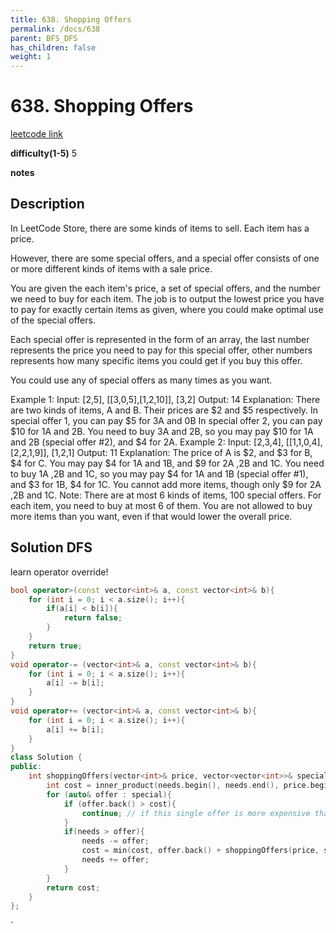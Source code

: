 ```yaml
---
title: 638. Shopping Offers
permalink: /docs/638
parent: BFS_DFS
has_children: false
weight: 1
---
```

# 638. Shopping Offers
[leetcode link](https://leetcode.com/problems/shopping-offers/)

**difficulty(1-5)** 
5

**notes**   


## Description
In LeetCode Store, there are some kinds of items to sell. Each item has a price.

However, there are some special offers, and a special offer consists of one or more different kinds of items with a sale price.

You are given the each item's price, a set of special offers, and the number we need to buy for each item. The job is to output the lowest price you have to pay for exactly certain items as given, where you could make optimal use of the special offers.

Each special offer is represented in the form of an array, the last number represents the price you need to pay for this special offer, other numbers represents how many specific items you could get if you buy this offer.

You could use any of special offers as many times as you want.

Example 1:
Input: [2,5], [[3,0,5],[1,2,10]], [3,2]
Output: 14
Explanation: 
There are two kinds of items, A and B. Their prices are $2 and $5 respectively. 
In special offer 1, you can pay $5 for 3A and 0B
In special offer 2, you can pay $10 for 1A and 2B. 
You need to buy 3A and 2B, so you may pay $10 for 1A and 2B (special offer #2), and $4 for 2A.
Example 2:
Input: [2,3,4], [[1,1,0,4],[2,2,1,9]], [1,2,1]
Output: 11
Explanation: 
The price of A is $2, and $3 for B, $4 for C. 
You may pay $4 for 1A and 1B, and $9 for 2A ,2B and 1C. 
You need to buy 1A ,2B and 1C, so you may pay $4 for 1A and 1B (special offer #1), and $3 for 1B, $4 for 1C. 
You cannot add more items, though only $9 for 2A ,2B and 1C.
Note:
There are at most 6 kinds of items, 100 special offers.
For each item, you need to buy at most 6 of them.
You are not allowed to buy more items than you want, even if that would lower the overall price.

## Solution DFS
learn operator override!

```c++
bool operator>(const vector<int>& a, const vector<int>& b){
    for (int i = 0; i < a.size(); i++){
        if(a[i] < b[i]){
            return false;
        }
    }
    return true;
}
void operator-= (vector<int>& a, const vector<int>& b){
    for (int i = 0; i < a.size(); i++){
        a[i] -= b[i];
    }
}
void operator+= (vector<int>& a, const vector<int>& b){
    for (int i = 0; i < a.size(); i++){
        a[i] += b[i];
    }
}
class Solution {
public:
    int shoppingOffers(vector<int>& price, vector<vector<int>>& special, vector<int>& needs) {
        int cost = inner_product(needs.begin(), needs.end(), price.begin(), 0); // worst case - buy everything as single.
        for (auto& offer : special){
            if (offer.back() > cost){ 
                continue; // if this single offer is more expensive than worst case cost, then prune.
            }
            if(needs > offer){
                needs -= offer;
                cost = min(cost, offer.back() + shoppingOffers(price, special, needs));
                needs += offer; 
            }
        }
        return cost;        
    }
};
```

<!-- 
Default label
{: .label }

Blue label
{: .label .label-blue }

Stable
{: .label .label-green }

New release
{: .label .label-purple }

Coming soon
{: .label .label-yellow }

Deprecated
{: .label .label-red } -->
`